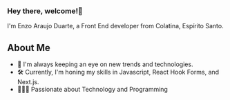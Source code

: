 ### Hey there, welcome!👋
I'm Enzo Araujo Duarte, a Front End developer from Colatina, Espírito Santo.

## About Me

- 🤔 I'm always keeping an eye on new trends and technologies.
- 🛠️ Currently, I'm honing my skills in Javascript, React Hook Forms, and Next.js.
- 🧑🏽‍💻 Passionate about Technology and Programming
